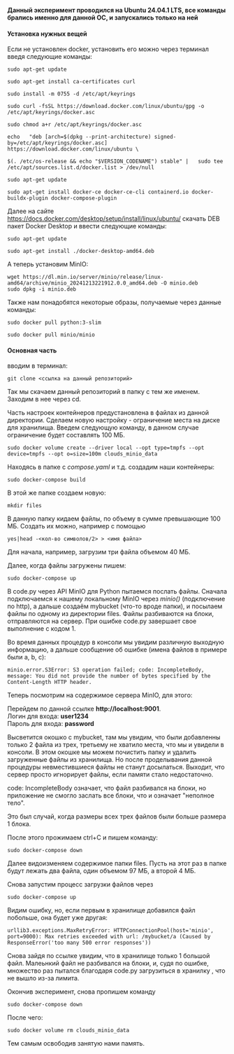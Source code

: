 **Данный эксперимент проводился на Ubuntu 24.04.1 LTS, все команды брались именно для данной ОС, и запускались только на ней**

#### Установка нужных вещей



Если не установлен docker, установить его можно через терминал введя следующие команды:

`sudo apt-get update`

`sudo apt-get install ca-certificates curl`

`sudo install -m 0755 -d /etc/apt/keyrings`

`sudo curl -fsSL https://download.docker.com/linux/ubuntu/gpg -o /etc/apt/keyrings/docker.asc`

`sudo chmod a+r /etc/apt/keyrings/docker.asc`

`echo   "deb [arch=$(dpkg --print-architecture) signed-by=/etc/apt/keyrings/docker.asc] https://download.docker.com/linux/ubuntu \`

`$(. /etc/os-release && echo "$VERSION_CODENAME") stable" |   sudo tee /etc/apt/sources.list.d/docker.list > /dev/null`

`sudo apt-get update`

`sudo apt-get install docker-ce docker-ce-cli containerd.io docker-buildx-plugin docker-compose-plugin`

Далее на сайте https://docs.docker.com/desktop/setup/install/linux/ubuntu/ скачать DEB пакет Docker Desktop и ввести следующие команды:

`sudo apt-get update`

`sudo apt-get install ./docker-desktop-amd64.deb`

А теперь установим MinIO:

`wget https://dl.min.io/server/minio/release/linux-amd64/archive/minio_20241213221912.0.0_amd64.deb -O minio.deb`  
`sudo dpkg -i minio.deb`  

Также нам понадобятся некоторые образы, получаемые через данные команды:

`sudo docker pull python:3-slim`  

`sudo docker pull minio/minio`  

#### Основная часть

вводим в терминал:

`git clone <ссылка на данный репозиторий>`

Так мы скачаем данный репозиторий в папку с тем же именем. Заходим в нее через cd.

Часть настроек контейнеров предустановлена в файлах из данной директории.
Сделаем новую настройку - ограничение места на диске для хранилища.
Введем следующую команду, в данном случае ограничение будет составлять 100 МБ.

`sudo docker volume create --driver local --opt type=tmpfs --opt device=tmpfs --opt o=size=100m clouds_minio_data`  


Находясь в папке с *compose.yaml* и т.д. создадим наши контейнеры:

`sudo docker-compose build`  

В этой же папке создаем новую:

`mkdir files`  

В данную папку кидаем файлы, по объему в сумме превышающие 100 МБ. Создать их можно, например с помощью

`yes|head -<кол-во символов/2> > <имя файла>`

Для начала, например, загрузим три файла объемом 40 МБ.

Далее, когда файлы загружены пишем:

`sudo docker-compose up`  

В code.py через API MinIO для Python пытаемся послать файлы. Сначала подключаемся к нашему локальному MinIO через *minio()* (подключение по http), 
а дальше создаём mybucket (что-то вроде папки), и посылаем файлы по одному из директории files. Файлы разбиваются на блоки, 
отправляются на сервер. При ошибке code.py завершает свое выполнение с кодом 1.

Во время данных процедур в консоли мы увидим различную выходную информацию, а дальше сообщение об ошибке (имена файлов в примере были a, b, c):

`minio.error.S3Error: S3 operation failed; code: IncompleteBody, message: You did not provide the number of bytes specified by the Content-Length HTTP header.`

Теперь посмотрим на содержимое сервера MinIO, для этого:

Перейдем по данной ссылке **http://localhost:9001**.  
Логин для входа: **user1234**  
Пароль для входа: **password**  

Высветится окошко с mybucket, там мы увидим, что были добавленны только 2 файла из трех, третьему не хватило места, что мы и увидели в консоли.
В этом окошке мы можем почистить папку и удалить загруженные файлы из хранилища. 
Но после проделывания данной процедуры невместившиеся файлы не станут досылаться.
Выходит, что сервер просто игнорирует файлы, если памяти стало недостаточно.
 

code: IncompleteBody означает, что файл разбивался на блоки, 
но приложение не смогло заслать все блоки, что и означает "неполное тело".

Это был случай, когда размеры всех трех файлов были больше размера 1 блока.

После этого прожимаем ctrl+C и пишем команду:

`sudo docker-compose down`

Далее видоизменяем содержимое папки files. Пусть на этот раз в папке будут лежать два файла, один объемом 97 МБ, а второй 4 МБ. 
 
Снова запустим процесс загрузки файлов через

`sudo docker-compose up`  

Видим ошибку, но, если первым в хранилище добавился файл побольше, она будет уже другая:

`urllib3.exceptions.MaxRetryError: HTTPConnectionPool(host='minio', port=9000): Max retries exceeded with url: /mybucket/a (Caused by ResponseError('too many 500 error responses'))`

Снова зайдя по ссылке увидим, что в хранилище только 1 большой файл. Малеьнкий файл не разбивался на блоки, и, судя по ошибке, множество раз пытался благодаря code.py загрузиться в хранилку , что не вышло из-за лимита.

Окончив эксперимент, снова пропишем команду

`sudo docker-compose down`

После чего:

`sudo docker volume rm clouds_minio_data`

Тем самым освободив занятую нами память.

